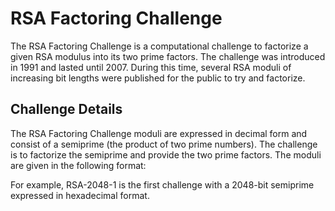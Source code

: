 # RSA Factoring Challenge

The RSA Factoring Challenge is a computational challenge to factorize a given RSA modulus into its two prime factors. The challenge was introduced in 1991 and lasted until 2007. During this time, several RSA moduli of increasing bit lengths were published for the public to try and factorize.

## Challenge Details

The RSA Factoring Challenge moduli are expressed in decimal form and consist of a semiprime (the product of two prime numbers). The challenge is to factorize the semiprime and provide the two prime factors. The moduli are given in the following format:

For example, RSA-2048-1 is the first challenge with a 2048-bit semiprime expressed in hexadecimal format.
